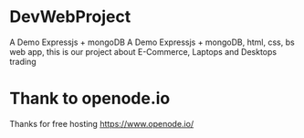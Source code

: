 # DevWebProject
A Demo Expressjs + mongoDB 
A Demo Expressjs + mongoDB, html, css, bs web app, this is our project about E-Commerce, Laptops and Desktops trading
# Thank to openode.io 
Thanks for free hosting https://www.openode.io/
